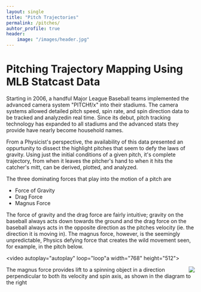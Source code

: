 ```yaml
---
layout: single
title: "Pitch Trajectories"
permalink: /pitches/
auhtor_profile: true 
header:
	image: "/images/header.jpg"
---
```

# Pitching Trajectory Mapping Using MLB Statcast Data

Starting in 2006, a handful Major League Baseball teams implemented the advanced camera system "PITCHf/x" into their stadiums. The camera systems allowed detailed pitch speed, spin rate, and spin direction data to be tracked and analyzedin real time. Since its debut, pitch tracking technology has expanded to all stadiums and the advanced stats they provide have nearly become household names. 

From a Physicist's perspective, the availability of this data presented an oppurtunity to dissect the highlight pitches that seem to defy the laws of gravity. Using just the initial conditions of a given pitch, it's complete trajectory, from when it leaves the pitcher's hand to when it hits the catcher's mitt, can be derived, plotted, and analyzed. 

The three dominating forces that play into the motion of a pitch are 
* Force of Gravity
* Drag Force
* Magnus Force

The force of gravity and the drag force are fairly intuitive; gravity on the baseball always acts down towards the ground and the drag force on the baseball always acts in the opposite direction as the pitches velocity (ie. the direction it is moving in). The magnus force, however, is the seemingly unpredictable, Physics defying force that creates the wild movement seen, for example, in the pitch below. 

<video autoplay="autoplay" loop="loop"a width="768" height="512">
  <source src="/assets/videos/Verlander_Curve.webm" type="video/webm">
</video>


<img align="right" src="doc/subpagelist.png">
The magnus force provides lift to a spinning object in a direction perpendicular to both its velocity and spin axis, as shown in the diagram to the right








